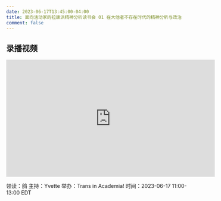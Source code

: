 ```yaml
---
date: 2023-06-17T13:45:00-04:00
title: 面向活动家的拉康派精神分析读书会 01 在大他者不存在时代的精神分析与政治 
comment: false
---
```


## 录播视频

<center><iframe width="560" height="315" src="https://www.youtube.com/embed/hwyDcfmPRXw" title="YouTube video player" frameborder="0" allow="accelerometer; autoplay; clipboard-write; encrypted-media; gyroscope; picture-in-picture; web-share" allowfullscreen></iframe></center>

领读：鸽
主持：Yvette
举办：Trans in Academia!
时间：2023-06-17 11:00-13:00 EDT
